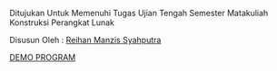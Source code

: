 <p>Ditujukan Untuk Memenuhi Tugas Ujian Tengah Semester Matakuliah Konstruksi Perangkat Lunak </p>
<p>Disusun Oleh : <a href ="https://github.com/reihanms">Reihan Manzis Syahputra</a></p>
<a href="https://utskpl.000webhostapp.com/"> DEMO PROGRAM </a>

